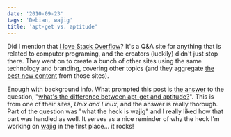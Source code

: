 ```yaml
---
date: '2010-09-23'
tags: 'Debian, wajig'
title: 'apt-get vs. aptitude'
---
```


Did I mention that [I love Stack Overflow]? It\'s a Q&A site for
anything that is related to computer programing, and the creators
(luckily) didn\'t just stop there. They went on to create a bunch of
other sites using the same technology and branding, covering other
topics (and they aggregate [the best new content] from those sites).

Enough with background info. What prompted this post is [the answer] to
the question, \"[what\'s the difference between apt-get and
aptitude?]\". This is from one of their sites, *Unix and Linux*, and the
answer is really thorough. Part of the question was \"what the heck is
wajig\" and I really liked how that part was handled as well. It serves
as a nice reminder of why the heck I\'m working on [wajig] in the first
place\... it rocks!

  [I love Stack Overflow]: http://tshepang.net/stack-overflow-rocks-hard
  [the best new content]: http://stackexchange.com
  [the answer]: http://unix.stackexchange.com/questions/767/what-is-the-real-difference-between-apt-get-and-aptitude-how-about-wajig/935#935
  [what\'s the difference between apt-get and aptitude?]: http://unix.stackexchange.com/questions/767/what-is-the-real-difference-between-apt-get-and-aptitude-how-about-wajig
  [wajig]: http://code.google.com/p/wajig/
